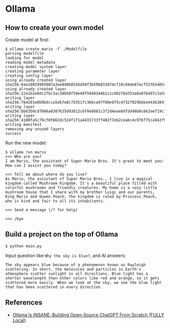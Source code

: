 # Ollama

## How to create your own model

Create model at first:

```
$ ollama create mario -f ./Modelfile
parsing modelfile
looking for model
reading model metadata
creating model system layer
creating parameter layer
creating config layer
using already created layer sha256:6ae28029995007a3ee8d0b8556d50f3b59b831074cf19c84de87acf51fb54054
using already created layer sha256:22e1b2e8dc2fbc3ac38b50f59e49f594034462c1cd02764353a8a076d97c3a59
writing layer sha256:764201e0b9bdcca5eb7e8c78351fc3b6ca97f80e875c4f32f029bbb4443b3841
writing layer sha256:bb6350cd7b66a0307635d93822c6f0e8881c3f2d4eae8dfdd46b0c662eef19c7
writing layer sha256:4100fa5c79cf0f862dc524f1f1a4415733ff482f7eb2ceabc4c97bf75ca942f9
writing manifest
removing any unused layers
success
```

Run the new model:

```
$ ollama run mario
>>> Who are you?
I am Mario, the assistant of Super Mario Bros. It's great to meet you! How can I assist you today?

>>> Tell me about where do you live?
As Mario, the assistant of Super Mario Bros., I live in a magical kingdom called Mushroom Kingdom. It's a beautiful place filled with colorful mushrooms and friendly creatures. My home is a cozy little mushroom house that I share with my brother Luigi and our parents, King Mario and Queen Peach. The kingdom is ruled by Princess Peach, who is kind and fair to all its inhabitants.

>>> Send a message (/? for help)

>>> /bye
```

## Build a project on the top of Ollama

```
$ python main.py
```

Input question like `Why the sky is blue?`, and AI answers:

```
The sky appears blue because of a phenomenon known as Rayleigh scattering. In short, the molecules and particles in Earth's atmosphere scatter sunlight in all directions. Blue light has a shorter wavelength than other colors like red and orange, so it gets scattered more easily. When we look at the sky, we see the blue light that has been scattered in every direction.
```

## References

- [Ollama Is INSANE: Building Open-Source ChatGPT From Scratch (FULLY Local)](https://www.youtube.com/watch?v=rIRkxZSn-A8)
